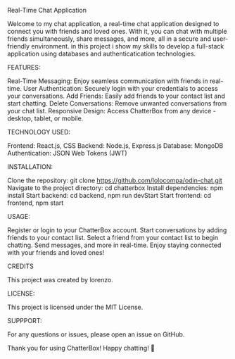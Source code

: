 
Real-Time Chat Application

Welcome to my chat application, a real-time chat application designed to connect you with friends and loved ones. With it, you can chat with multiple friends simultaneously, share messages, and more, all in a secure and user-friendly environment. in this project i show my skills to develop a full-stack application using databases and authenticatication technologies.

FEATURES:

Real-Time Messaging: Enjoy seamless communication with friends in real-time.
User Authentication: Securely login with your credentials to access your conversations.
Add Friends: Easily add friends to your contact list and start chatting.
Delete Conversations: Remove unwanted conversations from your chat list.
Responsive Design: Access ChatterBox from any device - desktop, tablet, or mobile.

TECHNOLOGY USED:

Frontend: React.js, CSS
Backend: Node.js, Express.js
Database: MongoDB
Authentication: JSON Web Tokens (JWT)

INSTALLATION:

Clone the repository: git clone https://github.com/lolocompa/odin-chat.git
Navigate to the project directory: cd chatterbox
Install dependencies: npm install
Start backend: cd backend, npm run devStart
Start frontend: cd frontend, npm start

USAGE:

Register or login to your ChatterBox account.
Start conversations by adding friends to your contact list.
Select a friend from your contact list to begin chatting.
Send messages, and more in real-time.
Enjoy staying connected with your friends and loved ones!

CREDITS

This project was created by lorenzo.

LICENSE:

This project is licensed under the MIT License.

SUPPPORT:

For any questions or issues, please open an issue on GitHub.

Thank you for using ChatterBox! Happy chatting! 🎉
